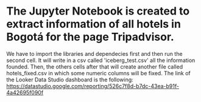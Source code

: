 # The Jupyter Notebook is created to extract information of all hotels in Bogotá for the page Tripadvisor. 
We have to import the libraries and dependecies first and then run the second cell. It will write in a csv called 'iceberg_test.csv' all the information founded.
Then, the others cells after that will create another file called hotels_fixed.csv in which some numeric columns will be fixed.
The link of the Looker Data Studio dashboard is the following: https://datastudio.google.com/reporting/526c7f8d-b7dc-43ea-b91f-4a42695f090f
